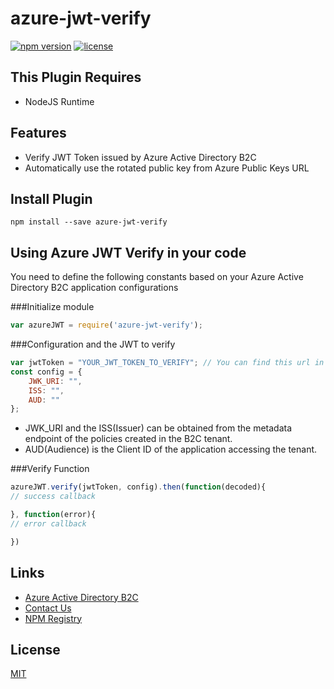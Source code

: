 azure-jwt-verify
=================================

[![npm version](https://badge.fury.io/js/azure-jwt-verify.svg)](https://www.npmjs.com/package/azure-jwt-verify)
[![license](https://img.shields.io/npm/l/serverless-dynamodb-local.svg)](https://www.npmjs.com/package/serverless-dynamodb-local)

## This Plugin Requires
* NodeJS Runtime

## Features
* Verify JWT Token issued by Azure Active Directory B2C
* Automatically use the rotated public key from Azure Public Keys URL

## Install Plugin
`npm install --save azure-jwt-verify`
 
## Using Azure JWT Verify in your code
You need to define the following constants based on your Azure Active Directory B2C application configurations

###Initialize module
```javascript
var azureJWT = require('azure-jwt-verify');

```

###Configuration and the JWT to verify
```javascript
var jwtToken = "YOUR_JWT_TOKEN_TO_VERIFY"; // You can find this url in Azure Active Directory B2C Section
const config = {
    JWK_URI: "",
    ISS: "",
    AUD: ""
};
```
* JWK_URI and the ISS(Issuer) can be obtained from the metadata endpoint of the policies created in the B2C tenant.
* AUD(Audience) is the Client ID of the application accessing the tenant.

###Verify Function
```javascript
azureJWT.verify(jwtToken, config).then(function(decoded){
// success callback

}, function(error){
// error callback

})
```

## Links
* [Azure Active Directory B2C](https://azure.microsoft.com/en-us/services/active-directory-b2c/)
* [Contact Us](mailto:ashanf@99x.lk)
* [NPM Registry](https://www.npmjs.com/package/azure-jwt-verify)

## License
  [MIT](LICENSE)

